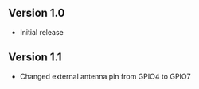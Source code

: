 ## Version 1.0

- Initial release

## Version 1.1

- Changed external antenna pin from GPIO4 to GPIO7
